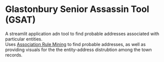 # Glastonbury Senior Assassin Tool (GSAT) 
A streamlit application adn tool to find probable addresses associated with particular entities.\
Uses [Association Rule Mining](https://en.wikipedia.org/wiki/Association_rule_learning) to find probable addresses, as well as providing visuals for the the entity-address distrubtion among the town records. 

